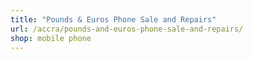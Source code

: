 ```yaml
---
title: "Pounds & Euros Phone Sale and Repairs"
url: /accra/pounds-and-euros-phone-sale-and-repairs/
shop: mobile phone
---
```


